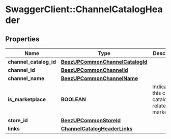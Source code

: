 # SwaggerClient::ChannelCatalogHeader

## Properties
Name | Type | Description | Notes
------------ | ------------- | ------------- | -------------
**channel_catalog_id** | [**BeezUPCommonChannelCatalogId**](BeezUPCommonChannelCatalogId.md) |  | [optional] 
**channel_id** | [**BeezUPCommonChannelId**](BeezUPCommonChannelId.md) |  | [optional] 
**channel_name** | [**BeezUPCommonChannelName**](BeezUPCommonChannelName.md) |  | [optional] 
**is_marketplace** | **BOOLEAN** | Indicates if this channel catalog is related to a marketplace | [optional] 
**store_id** | [**BeezUPCommonStoreId**](BeezUPCommonStoreId.md) |  | [optional] 
**links** | [**ChannelCatalogHeaderLinks**](ChannelCatalogHeaderLinks.md) |  | [optional] 


